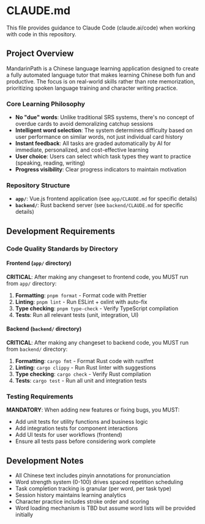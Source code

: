 # CLAUDE.md

This file provides guidance to Claude Code (claude.ai/code) when working with code in this repository.

## Project Overview

MandarinPath is a Chinese language learning application designed to create a fully automated language tutor that makes learning Chinese both fun and productive. The focus is on real-world skills rather than rote memorization, prioritizing spoken language training and character writing practice.

### Core Learning Philosophy
- **No "due" words**: Unlike traditional SRS systems, there's no concept of overdue cards to avoid demoralizing catchup sessions
- **Intelligent word selection**: The system determines difficulty based on user performance on similar words, not just individual card history
- **Instant feedback**: All tasks are graded automatically by AI for immediate, personalized, and cost-effective learning
- **User choice**: Users can select which task types they want to practice (speaking, reading, writing)
- **Progress visibility**: Clear progress indicators to maintain motivation

### Repository Structure
- **`app/`**: Vue.js frontend application (see `app/CLAUDE.md` for specific details)
- **`backend/`**: Rust backend server (see `backend/CLAUDE.md` for specific details)

## Development Requirements

### Code Quality Standards by Directory

#### Frontend (`app/` directory)
**CRITICAL**: After making any changeset to frontend code, you MUST run from `app/` directory:
1. **Formatting**: `pnpm format` - Format code with Prettier
2. **Linting**: `pnpm lint` - Run ESLint + oxlint with auto-fix
3. **Type checking**: `pnpm type-check` - Verify TypeScript compilation
4. **Tests**: Run all relevant tests (unit, integration, UI)

#### Backend (`backend/` directory)
**CRITICAL**: After making any changeset to backend code, you MUST run from `backend/` directory:
1. **Formatting**: `cargo fmt` - Format Rust code with rustfmt
2. **Linting**: `cargo clippy` - Run Rust linter with suggestions
3. **Type checking**: `cargo check` - Verify Rust compilation
4. **Tests**: `cargo test` - Run all unit and integration tests

### Testing Requirements
**MANDATORY**: When adding new features or fixing bugs, you MUST:
- Add unit tests for utility functions and business logic
- Add integration tests for component interactions
- Add UI tests for user workflows (frontend)
- Ensure all tests pass before considering work complete

## Development Notes

- All Chinese text includes pinyin annotations for pronunciation
- Word strength system (0-100) drives spaced repetition scheduling
- Task completion tracking is granular (per word, per task type)
- Session history maintains learning analytics
- Character practice includes stroke order and scoring
- Word loading mechanism is TBD but assume word lists will be provided initially